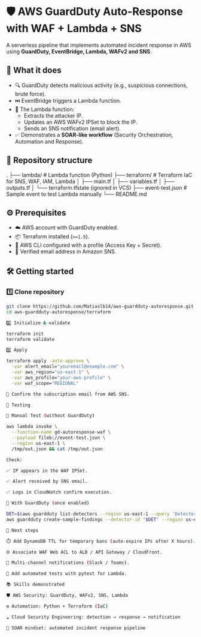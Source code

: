 # 🛡️ AWS GuardDuty Auto-Response with WAF + Lambda + SNS

A serverless pipeline that implements automated incident response in AWS using **GuardDuty, EventBridge, Lambda, WAFv2 and SNS**.

## 🚀 What it does
- 🔍 GuardDuty detects malicious activity (e.g., suspicious connections, brute force).  
- ⏭️ EventBridge triggers a Lambda function.  
- 🐍 The Lambda function:
  - Extracts the attacker IP.  
  - Updates an AWS WAFv2 IPSet to block the IP.  
  - Sends an SNS notification (email alert).  
- ✅ Demonstrates a **SOAR-like workflow** (Security Orchestration, Automation and Response).  

## 📂 Repository structure

.
├── lambda/ # Lambda function (Python)
├── terraform/ # Terraform IaC for SNS, WAF, IAM, Lambda
│ ├── main.tf
│ ├── variables.tf
│ ├── outputs.tf
│ └── terraform.tfstate (ignored in VCS)
├── event-test.json # Sample event to test Lambda manually
└── README.md


## ⚙️ Prerequisites
- ☁️ AWS account with GuardDuty enabled.  
- 📦 Terraform installed (`>=1.5`).  
- 🔑 AWS CLI configured with a profile (Access Key + Secret).  
- 📧 Verified email address in Amazon SNS.  

## 🛠️ Getting started

### 1️⃣ Clone repository
```bash
git clone https://github.com/Matiaslb14/aws-guardduty-autoresponse.git
cd aws-guardduty-autoresponse/terraform

2️⃣ Initialize & validate

terraform init
terraform validate

3️⃣ Apply

terraform apply -auto-approve \
  -var alert_email="youremail@example.com" \
  -var aws_region="us-east-1" \
  -var aws_profile="your-aws-profile" \
  -var waf_scope="REGIONAL"

📩 Confirm the subscription email from AWS SNS.

🧪 Testing

🔹 Manual Test (without GuardDuty)

aws lambda invoke \
  --function-name gd-autoresponse-waf \
  --payload fileb://event-test.json \
  --region us-east-1 \
  /tmp/out.json && cat /tmp/out.json

Check:

✅ IP appears in the WAF IPSet.

✅ Alert received by SNS email.

✅ Logs in CloudWatch confirm execution.

🔹 With GuardDuty (once enabled)

DET=$(aws guardduty list-detectors --region us-east-1 --query 'DetectorIds[0]' --output text)
aws guardduty create-sample-findings --detector-id "$DET" --region us-east-1

🔮 Next steps

⏱️ Add DynamoDB TTL for temporary bans (auto-expire IPs after X hours).

🌐 Associate WAF Web ACL to ALB / API Gateway / CloudFront.

💬 Multi-channel notifications (Slack / Teams).

🧪 Add automated tests with pytest for Lambda.

📚 Skills demonstrated

🛡️ AWS Security: GuardDuty, WAFv2, SNS, Lambda

⚙️ Automation: Python + Terraform (IaC)

☁️ Cloud Security Engineering: detection → response → notification

🤖 SOAR mindset: automated incident response pipeline



